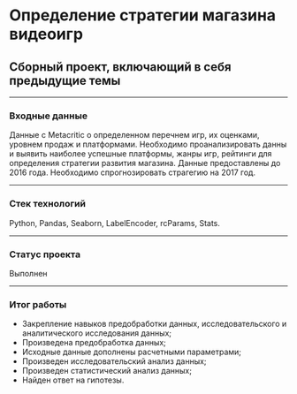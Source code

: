 # Определение стратегии магазина видеоигр
## Сборный проект, включающий в себя предыдущие темы
____
### Входные данные
Данные с Metacritic о определенном перечнем игр, их оценками, уровнем продаж и платформами. Необходимо проанализировать данны и выявить наиболее успешные платформы, жанры игр, рейтинги для определения стратегии развития магазина. Данные предоставлены до 2016 года. Необходимо спрогнозировать страгегию на 2017 год.  
____

### Стек технологий
Python, Pandas, Seaborn, LabelEncoder, rcParams, Stats.
____

### Статус проекта
Выполнен
____

### Итог работы
- Закрепление навыков предобработки данных, исследовательского и аналитического исследования данных;
- Произведена предобработка данных;
- Исходные данные дополнены расчетными параметрами;
- Произведен исследовательский анализ данных;
- Произведен статистический анализ данных;
- Найден ответ на гипотезы.

